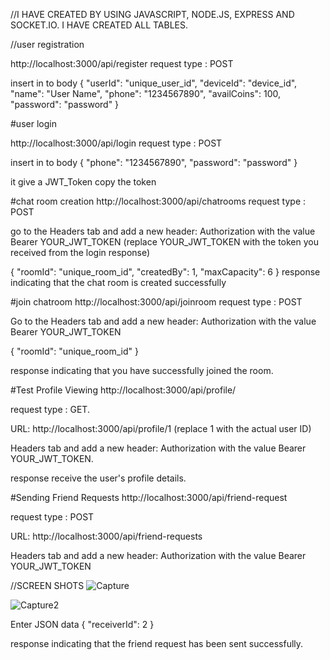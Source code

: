 //I HAVE CREATED BY USING JAVASCRIPT, NODE.JS, EXPRESS AND SOCKET.IO. I HAVE CREATED ALL TABLES.

//user registration

http://localhost:3000/api/register
request type : POST

insert in to body
{
    "userId": "unique_user_id",
    "deviceId": "device_id",
    "name": "User Name",
    "phone": "1234567890",
    "availCoins": 100,
    "password": "password"
}


#user login

http://localhost:3000/api/login
request type : POST 

insert in to body
{
    "phone": "1234567890",
    "password": "password"
}

it give a JWT_Token copy the token



#chat room creation
http://localhost:3000/api/chatrooms
request type : POST

go to the Headers tab and add a new header:
Authorization with the value Bearer YOUR_JWT_TOKEN 
(replace YOUR_JWT_TOKEN with the token you received from the login response)

{
    "roomId": "unique_room_id",
    "createdBy": 1,
    "maxCapacity": 6
}
response indicating that the chat room is created successfully


#join chatroom
http://localhost:3000/api/joinroom
request type : POST

Go to the Headers tab and add a new header: Authorization with the value Bearer YOUR_JWT_TOKEN

{
    "roomId": "unique_room_id"
}

 response indicating that you have successfully joined the room.

 
#Test Profile Viewing 
http://localhost:3000/api/profile/

request type : GET.

URL: http://localhost:3000/api/profile/1 (replace 1 with the actual user ID)

Headers tab and add a new header: Authorization with the value Bearer YOUR_JWT_TOKEN.

 response receive the user's profile details.

 
 #Sending Friend Requests 
 http://localhost:3000/api/friend-request

request type : POST

URL: http://localhost:3000/api/friend-requests

Headers tab and add a new header: Authorization with the value Bearer YOUR_JWT_TOKEN


//SCREEN SHOTS
![Capture](https://github.com/vamsiKrishna-511/leadmint-assignment/assets/116443206/eda84878-a33b-4aeb-a578-ab6ae7b1e33b)

![Capture2](https://github.com/vamsiKrishna-511/leadmint-assignment/assets/116443206/332acdc7-510d-4d7f-9eed-1b91170e4ae2)





Enter JSON data
{
    "receiverId": 2
}

response indicating that the friend request has been sent successfully.
